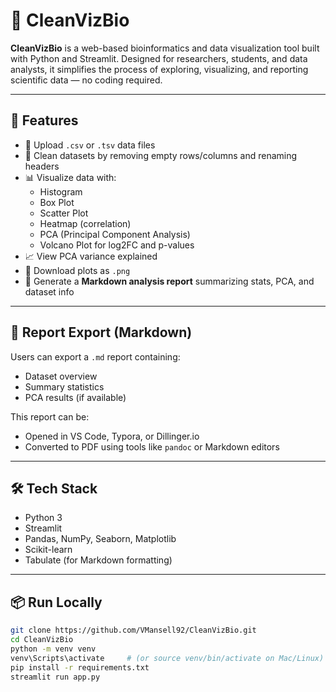 # 🧬 CleanVizBio

**CleanVizBio** is a web-based bioinformatics and data visualization tool built with Python and Streamlit. Designed for researchers, students, and data analysts, it simplifies the process of exploring, visualizing, and reporting scientific data — no coding required.

---

## 🚀 Features

- 📂 Upload `.csv` or `.tsv` data files
- 🧹 Clean datasets by removing empty rows/columns and renaming headers
- 📊 Visualize data with:
  - Histogram
  - Box Plot
  - Scatter Plot
  - Heatmap (correlation)
  - PCA (Principal Component Analysis)
  - Volcano Plot for log2FC and p-values
- 📈 View PCA variance explained
- 💾 Download plots as `.png`
- 📄 Generate a **Markdown analysis report** summarizing stats, PCA, and dataset info

---

## 📎 Report Export (Markdown)

Users can export a `.md` report containing:
- Dataset overview
- Summary statistics
- PCA results (if available)

This report can be:
- Opened in VS Code, Typora, or Dillinger.io
- Converted to PDF using tools like `pandoc` or Markdown editors

---

## 🛠️ Tech Stack

- Python 3
- Streamlit
- Pandas, NumPy, Seaborn, Matplotlib
- Scikit-learn
- Tabulate (for Markdown formatting)

---

## 📦 Run Locally

```bash
git clone https://github.com/VMansell92/CleanVizBio.git
cd CleanVizBio
python -m venv venv
venv\Scripts\activate     # (or source venv/bin/activate on Mac/Linux)
pip install -r requirements.txt
streamlit run app.py
